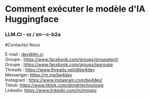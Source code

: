 # Comment exécuter le modèle d'IA Huggingface

### LLM.Ci - cɪ / xn--c-b2a

#Contactez Nous <br>

E-mail : dev@llm.ci<br>
Groupe : https://www.facebook.com/groups/groupetech<br>
Groupe : https://www.facebook.com/groups/iagroupe<br>
Threads : https://www.threads.net/@be4dev<br>
Messenger: https://m.me/be4dev<br>
Instagram : https://www.instagram.com/be4dev/<br>
Tiktok: https://www.tiktok.com/@mdrtechnologie<br>
Linkedin: https://www.linkedin.com/in/minopy<br>
